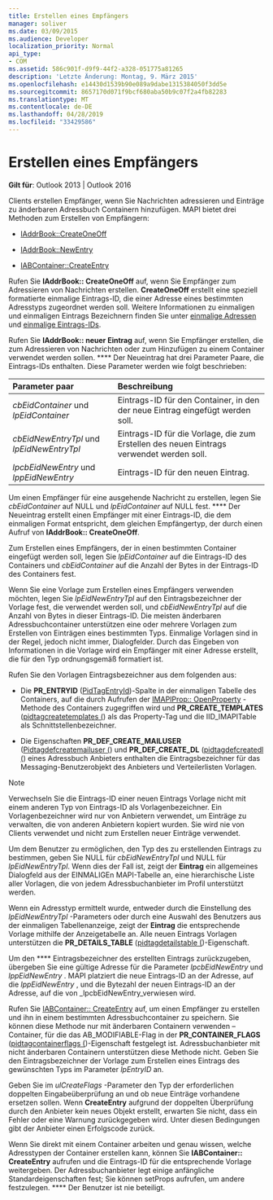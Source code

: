 ```yaml
---
title: Erstellen eines Empfängers
manager: soliver
ms.date: 03/09/2015
ms.audience: Developer
localization_priority: Normal
api_type:
- COM
ms.assetid: 586c901f-d9f9-44f2-a328-051775a81265
description: 'Letzte Änderung: Montag, 9. März 2015'
ms.openlocfilehash: e14430d1539b90e089a9dabe1315384050f3dd5e
ms.sourcegitcommit: 8657170d071f9bcf680aba50b9c07f2a4fb82283
ms.translationtype: MT
ms.contentlocale: de-DE
ms.lasthandoff: 04/28/2019
ms.locfileid: "33429586"
---
```

# <a name="creating-a-recipient"></a>Erstellen eines Empfängers

  
  
**Gilt für**: Outlook 2013 | Outlook 2016 
  
Clients erstellen Empfänger, wenn Sie Nachrichten adressieren und Einträge zu änderbaren Adressbuch Containern hinzufügen. MAPI bietet drei Methoden zum Erstellen von Empfängern:
  
- [IAddrBook::CreateOneOff](iaddrbook-createoneoff.md)
    
- [IAddrBook::NewEntry](iaddrbook-newentry.md)
    
- [IABContainer::CreateEntry](iabcontainer-createentry.md)
    
Rufen Sie **IAddrBook:: CreateOneOff** auf, wenn Sie Empfänger zum Adressieren von Nachrichten erstellen. **CreateOneOff** erstellt eine speziell formatierte einmalige Eintrags-ID, die einer Adresse eines bestimmten Adresstyps zugeordnet werden soll. Weitere Informationen zu einmaligen und einmaligen Eintrags Bezeichnern finden Sie unter [einmalige Adressen](one-off-addresses.md) und [einmalige Eintrags-IDs](one-off-entry-identifiers.md).
  
Rufen Sie **IAddrBook:: neuer Eintrag** auf, wenn Sie Empfänger erstellen, die zum Adressieren von Nachrichten oder zum Hinzufügen zu einem Container verwendet werden sollen. **** Der Neueintrag hat drei Parameter Paare, die Eintrags-IDs enthalten. Diese Parameter werden wie folgt beschrieben: 
  
|**Parameter paar**|**Beschreibung**|
|:-----|:-----|
| _cbEidContainer_ und _lpEidContainer_ <br/> |Eintrags-ID für den Container, in den der neue Eintrag eingefügt werden soll.  <br/> |
| _cbEidNewEntryTpl_ und _lpEidNewEntryTpl_ <br/> |Eintrags-ID für die Vorlage, die zum Erstellen des neuen Eintrags verwendet werden soll.  <br/> |
| _lpcbEidNewEntry_ und _lppEidNewEntry_ <br/> |Eintrags-ID für den neuen Eintrag.  <br/> |
   
Um einen Empfänger für eine ausgehende Nachricht zu erstellen, legen Sie _cbEidContainer_ auf NULL und _lpEidContainer_ auf NULL fest. **** Der Neueintrag erstellt einen Empfänger mit einer Eintrags-ID, die dem einmaligen Format entspricht, dem gleichen Empfängertyp, der durch einen Aufruf von **IAddrBook:: CreateOneOff**. 
  
Zum Erstellen eines Empfängers, der in einen bestimmten Container eingefügt werden soll, legen Sie _lpEidContainer_ auf die Eintrags-ID des Containers und _cbEidContainer_ auf die Anzahl der Bytes in der Eintrags-ID des Containers fest. 
  
Wenn Sie eine Vorlage zum Erstellen eines Empfängers verwenden möchten, legen Sie _lpEidNewEntryTpl_ auf den Eintragsbezeichner der Vorlage fest, die verwendet werden soll, und _cbEidNewEntryTpl_ auf die Anzahl von Bytes in dieser Eintrags-ID. Die meisten änderbaren Adressbuchcontainer unterstützen eine oder mehrere Vorlagen zum Erstellen von Einträgen eines bestimmten Typs. Einmalige Vorlagen sind in der Regel, jedoch nicht immer, Dialogfelder. Durch das Eingeben von Informationen in die Vorlage wird ein Empfänger mit einer Adresse erstellt, die für den Typ ordnungsgemäß formatiert ist. 
  
Rufen Sie den Vorlagen Eintragsbezeichner aus dem folgenden aus:
  
- Die **PR_ENTRYID** ([PidTagEntryId](pidtagentryid-canonical-property.md))-Spalte in der einmaligen Tabelle des Containers, auf die durch Aufrufen der [IMAPIProp:: OpenProperty](imapiprop-openproperty.md) -Methode des Containers zugegriffen wird und **PR_CREATE_TEMPLATES** ([pidtagcreatetemplates (](pidtagcreatetemplates-canonical-property.md)) als das Property-Tag und die IID_IMAPITable als Schnittstellenbezeichner. 
    
- Die Eigenschaften **PR_DEF_CREATE_MAILUSER** ([Pidtagdefcreatemailuser (](pidtagdefcreatemailuser-canonical-property.md)) und **PR_DEF_CREATE_DL** ([pidtagdefcreatedl (](pidtagdefcreatedl-canonical-property.md)) eines Adressbuch Anbieters enthalten die Eintragsbezeichner für das Messaging-Benutzerobjekt des Anbieters und Verteilerlisten Vorlagen. 
    
> [!NOTE]
> Verwechseln Sie die Eintrags-ID einer neuen Eintrags Vorlage nicht mit einem anderen Typ von Eintrags-ID als Vorlagenbezeichner. Ein Vorlagenbezeichner wird nur von Anbietern verwendet, um Einträge zu verwalten, die von anderen Anbietern kopiert wurden. Sie wird nie von Clients verwendet und nicht zum Erstellen neuer Einträge verwendet. 
  
Um dem Benutzer zu ermöglichen, den Typ des zu erstellenden Eintrags zu bestimmen, geben Sie NULL für _cbEidNewEntryTpl_ und NULL für _lpEidNewEntryTpl_. Wenn dies der Fall ist, zeigt der **Eintrag** ein allgemeines Dialogfeld aus der EINMALIGEn MAPI-Tabelle an, eine hierarchische Liste aller Vorlagen, die von jedem Adressbuchanbieter im Profil unterstützt werden. 
  
Wenn ein Adresstyp ermittelt wurde, entweder durch die Einstellung des _lpEidNewEntryTpl_ -Parameters oder durch eine Auswahl des Benutzers aus der einmaligen Tabellenanzeige, zeigt der **Eintrag** die entsprechende Vorlage mithilfe der Anzeigetabelle an. Alle neuen Eintrags Vorlagen unterstützen die **PR_DETAILS_TABLE** ([pidtagdetailstable (](pidtagdetailstable-canonical-property.md))-Eigenschaft. 
  
Um den **** Eintragsbezeichner des erstellten Eintrags zurückzugeben, übergeben Sie eine gültige Adresse für die Parameter _lpcbEidNewEntry_ und _lppEidNewEntry_ . MAPI platziert die neue Eintrags-ID an der Adresse, auf die _lppEidNewEntry_ , und die Bytezahl der neuen Eintrags-ID an der Adresse, auf die von _lpcbEidNewEntry_verwiesen wird.
  
Rufen Sie [IABContainer:: CreateEntry](iabcontainer-createentry.md) auf, um einen Empfänger zu erstellen und ihn in einem bestimmten Adressbuchcontainer zu speichern. Sie können diese Methode nur mit änderbaren Containern verwenden – Container, für die das AB_MODIFIABLE-Flag in der **PR_CONTAINER_FLAGS** ([pidtagcontainerflags (](pidtagcontainerflags-canonical-property.md))-Eigenschaft festgelegt ist. Adressbuchanbieter mit nicht änderbaren Containern unterstützen diese Methode nicht. Geben Sie den Eintragsbezeichner der Vorlage zum Erstellen eines Eintrags des gewünschten Typs im Parameter _lpEntryID_ an. 
  
Geben Sie im _ulCreateFlags_ -Parameter den Typ der erforderlichen doppelten Eingabeüberprüfung an und ob neue Einträge vorhandene ersetzen sollen. Wenn **CreateEntry** aufgrund der doppelten Überprüfung durch den Anbieter kein neues Objekt erstellt, erwarten Sie nicht, dass ein Fehler oder eine Warnung zurückgegeben wird. Unter diesen Bedingungen gibt der Anbieter einen Erfolgscode zurück. 
  
Wenn Sie direkt mit einem Container arbeiten und genau wissen, welche Adresstypen der Container erstellen kann, können Sie **IABContainer:: CreateEntry** aufrufen und die Eintrags-ID für die entsprechende Vorlage weitergeben. Der Adressbuchanbieter legt einige anfängliche Standardeigenschaften fest; Sie können setProps aufrufen, um andere festzulegen. **** Der Benutzer ist nie beteiligt. 
  

